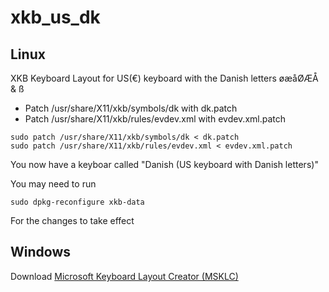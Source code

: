 # xkb_us_dk

## Linux
XKB Keyboard Layout for US(€) keyboard with the Danish letters øæåØÆÅ & ß

- Patch /usr/share/X11/xkb/symbols/dk with dk.patch
- Patch /usr/share/X11/xkb/rules/evdev.xml with evdev.xml.patch

```
sudo patch /usr/share/X11/xkb/symbols/dk < dk.patch
sudo patch /usr/share/X11/xkb/rules/evdev.xml < evdev.xml.patch
```

You now have a keyboar called "Danish (US keyboard with Danish letters)"

You may need to run
```
sudo dpkg-reconfigure xkb-data
```
For the changes to take effect

## Windows
Download [Microsoft Keyboard Layout Creator (MSKLC)](https://www.microsoft.com/en-us/download/details.aspx?id=102134)
